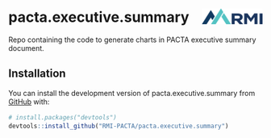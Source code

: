 
<!-- README.md is generated from README.Rmd. Please edit that file -->

# pacta.executive.summary <img src="man/figures/logo.png" align="right" width="120" />

<!-- badges: start -->
<!-- badges: end -->

Repo containing the code to generate charts in PACTA executive summary
document.

## Installation

You can install the development version of pacta.executive.summary from
[GitHub](https://github.com/) with:

``` r
# install.packages("devtools")
devtools::install_github("RMI-PACTA/pacta.executive.summary")
```
